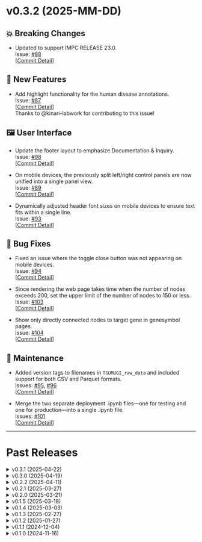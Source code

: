 <!-- TEMPLATE
# v0.0.0 (yyyy-mm-dd)
## 💥 Breaking
## 📝 Documentation
## 🚀 Performance
## 🌟 New Features
## 🐛 Bug Fixes
## 🔧 Maintenance
## ⛔️ Deprecated
## 🖼️ User Interface
+ [COMMIT_MESSAGE]  
  Issue: [#XXX](https://github.com/akikuno/TSUMUGI-dev/issues/XXX)  
  [[Commit Detail](https://github.com/akikuno/TSUMUGI-dev/commit/XXX)]  
-->

<!-- = TODO ====
- Phenodigmを使って、ヒト疾患を関連付ける #87
- 遺伝子aが検索リストに出てこない #86
- binaryの表現型リストをアップロード #85
- deployコードの一元化 #84
- Enable the exclusion or extraction of specific phenotypes from the network #36
-->

<!-- ############################################################ # -->

# v0.3.2 (2025-MM-DD)

## 💥 Breaking Changes

+ Updated to support IMPC RELEASE 23.0.  
  Issue: [#88](https://github.com/akikuno/TSUMUGI-dev/issues/88)  
  [[Commit Detail](https://github.com/akikuno/TSUMUGI-dev/commit/e0dbbfce604394e66c2d71049560e42f41030947)]

## 🌟 New Features

+ Add highlight functionality for the human disease annotations.  
  Issue: [#87](https://github.com/akikuno/TSUMUGI-dev/issues/87)  
  [[Commit Detail](https://github.com/akikuno/TSUMUGI-dev/commit/cb1033e0fde11a8cbfd98b3fa34731e2f929c0c0)]  
  Thanks to @kinari-labwork for contributing to this issue!


## 🖼️ User Interface

+ Update the footer layout to emphasize Documentation & Inquiry.  
  Issue: [#98](https://github.com/akikuno/TSUMUGI-dev/issues/98)  
  [[Commit Detail](https://github.com/akikuno/TSUMUGI-dev/commit/aad5dde6e6db184401b16f14acbebf5fa22ffa94)]

+ On mobile devices, the previously split left/right control panels are now unified into a single panel view.  
  Issue: [#89](https://github.com/akikuno/TSUMUGI-dev/issues/89)  
  [[Commit Detail](https://github.com/akikuno/TSUMUGI-dev/commit/73da4c4774062f836ff187ad7e2b1494bbf203c6)]

+ Dynamically adjusted header font sizes on mobile devices to ensure text fits within a single line.  
  Issue: [#93](https://github.com/akikuno/TSUMUGI-dev/issues/93)  
  [[Commit Detail](https://github.com/akikuno/TSUMUGI-dev/commit/ab26c11232ffa56ed316a8658403b5a767756a8f)]


## 🐛 Bug Fixes

+ Fixed an issue where the toggle close button was not appearing on mobile devices.  
  Issue: [#94](https://github.com/akikuno/TSUMUGI-dev/issues/94)  
  [[Commit Detail](https://github.com/akikuno/TSUMUGI-dev/commit/73da4c4774062f836ff187ad7e2b1494bbf203c6)]  

+ Since rendering the web page takes time when the number of nodes exceeds 200, set the upper limit of the number of nodes to 150 or less.  
  Issue: [#103](https://github.com/akikuno/TSUMUGI-dev/issues/103)  
  [[Commit Detail](https://github.com/akikuno/TSUMUGI-dev/commit/515f23cd0c9d8687b07a0cc8a38e6bdb0f102a44)]  

+ Show only directly connected nodes to target gene in genesymbol pages.  
  Issue: [#104](https://github.com/akikuno/TSUMUGI-dev/issues/104)  
  [[Commit Detail](https://github.com/akikuno/TSUMUGI-dev/commit/bc710476f7c53d7a3e112b9d76afaba83d7dbede)]  

## 🔧 Maintenance

+ Added version tags to filenames in `TSUMUGI_raw_data` and included support for both CSV and Parquet formats.  
  Issues: [#95](https://github.com/akikuno/TSUMUGI-dev/issues/95), [#96](https://github.com/akikuno/TSUMUGI-dev/issues/96)  
  [[Commit Detail](https://github.com/akikuno/TSUMUGI-dev/commit/22a5ad079c4f353c12b2316629981e3677cc8e94)]

+ Merge the two separate deployment .ipynb files—one for testing and one for production—into a single .ipynb file.  
  Issues: [#101](https://github.com/akikuno/TSUMUGI-dev/issues/101)  
  [[Commit Detail](https://github.com/akikuno/TSUMUGI-dev/commit/66076a91458a0482e32bc1eba420092fcba4cab7)]


-------------------------------------------------------------

# Past Releases

<!-- =============================================================
<details>
<summary> v0.X.X (2025-MM-DD) </summary>

</details>
============================================================= -->

<details>
<summary> v0.3.1 (2025-04-22) </summary>

## 🖼️ User Interface

- The user-specified phenotype is now always displayed, regardless of filter settings  
  Issue [#80](https://github.com/akikuno/TSUMUGI-dev/issues/80)  
  [[Commit Detail](https://github.com/akikuno/TSUMUGI-dev/commit/4195f75481040696fed366ab3f69b1742c233477)]

- Added TSUMUGI version information and a contact form to the footer  
  Issue [#79](https://github.com/akikuno/TSUMUGI-dev/issues/79)  
  [[Commit Detail](https://github.com/akikuno/TSUMUGI-dev/commit/4704544d9cbc2cf040f83c8f827c144501a76e73)]

## 🐛 Bug Fixes

- Ensured that all nodes and edges related to the target phenotype are properly displayed  
  Issue [#54](https://github.com/akikuno/TSUMUGI-dev/issues/54)  
  [[Commit Detail](https://github.com/akikuno/TSUMUGI-dev/commit/1f08e851bf1e9009d754cc5f5727f23c9f0901cb)]

- To prevent nodes from disappearing when adjusting the slider, the row with the largest absolute effect size (between Homo and Hetero) is now selected  
  Issue [#72](https://github.com/akikuno/TSUMUGI-dev/issues/72)  
  [[Commit Detail](https://github.com/akikuno/TSUMUGI-dev/commit/c5ed96555d5ed7aaf27778a35979b5938c2b4263)]

- `edgeMin` is now defined as the minimum edge size among edges connected to the target gene, similar to the `edgeMax` logic  
  Issue [#74](https://github.com/akikuno/TSUMUGI-dev/issues/74)  
  [[Commit Detail](https://github.com/akikuno/TSUMUGI-dev/commit/3fe449af554a382f3f6b4e3fd76fd0714c61adc0)]

- Nodes that do not contain the user-specified phenotype are now excluded from display  
  Issue [#54](https://github.com/akikuno/TSUMUGI-dev/issues/54)  
  [[Commit Detail](https://github.com/akikuno/TSUMUGI-dev/commit/1f08e851bf1e9009d754cc5f5727f23c9f0901cb)]

- Only edges between nodes that share two or more phenotypes are now visualized  
  Issue [#81](https://github.com/akikuno/TSUMUGI-dev/issues/81)  
  [[Commit Detail](https://github.com/akikuno/TSUMUGI-dev/commit/d6dc99c4afa4cc2617b3bbb92d7685e2ff9a9f85)]

- Fixed an issue where duplicate phenotypes were shown in tooltips  
  Issue [#82](https://github.com/akikuno/TSUMUGI-dev/issues/82)  
  [[Commit Detail](https://github.com/akikuno/TSUMUGI-dev/commit/f5ad91efbd5fdf774b6655e7bdfbf80bddbbedef)]

## 🔧 Maintenance

- Improved visibility in gene search by automatically centering and zooming in on the corresponding node  
  Issue [#78](https://github.com/akikuno/TSUMUGI-dev/issues/78)  
  [[Commit Detail](https://github.com/akikuno/TSUMUGI-dev/commit/bbc6f00c6d6586a838003b7cfd2570a06ef2fd10)]

</details>

<details>
<summary> v0.3.0 (2025-04-19) </summary>

## 💥 Breaking

+ Annotate the four life stages: Embryo, Early, Interval, and Late. Issue [#20](https://github.com/akikuno/TSUMUGI-dev/issues/20).
  + [[Commit Detail](https://github.com/akikuno/TSUMUGI-dev/commit/176847d10cee4d8b97d621df0c33f103a8ca185f)]
  + [[Commit Detail](https://github.com/akikuno/TSUMUGI-dev/commit/af287d8ae1867d9863c015d143a6dcade586b970)]

+ Set thresholds for visualization considering similarity. Issue [#77](https://github.com/akikuno/TSUMUGI-dev/issues/77). [[Commit Detail](https://github.com/akikuno/TSUMUGI-dev/commit/db661bb643df5772ad313ace24bb7063780920fc)].
  + Thanks to @aki2274 for reporting this issue!

+ Rename the header name `cluster` to `module` in the exported CSV. [[Commit Detail](https://github.com/akikuno/TSUMUGI-dev/commit/98ca5c486ae0825a6a027ca0497b3fe3ea170d73)].

## 📝 Documentation

+ Add documentation on how to load the last column (`List of shared phenotypes`) in `TSUMUGI_raw_data.csv.gz` as `list[str]`. [[Commit Detail](https://github.com/akikuno/TSUMUGI-dev/commit/bda251fa4630e220172f2046cb7702ef684c03bc)].

+ Add documentation of life stage. [[Commit Detail](https://github.com/akikuno/TSUMUGI-dev/commit/c0f4ae662fcca66d07a41c8d9a6d486432a7a78c)].


## 🖼️ User Interface

+ Organize the control panel. [[Commit Detail](https://github.com/akikuno/TSUMUGI-dev/commit/a755abe926ba72fc76895633a87a41dc62cc53e7)]

</details>

<details>
<summary> v0.2.2 (2025-04-11) </summary>

## 🖼️ User Interface

- Add support for smartphone operation.  
  [Commit Detail](https://github.com/akikuno/TSUMUGI-dev/commit/4b5ad78846fbbcca05d7626c900c7afa42360eab)

- Redesign the control panel for improved usability.  
  Issue: [#65](https://github.com/akikuno/TSUMUGI-dev/issues/65)  
  [Commit Detail](https://github.com/akikuno/TSUMUGI-dev/commit/ae7a9c1f80e2591a44a108605858258aebd5aea8)

## 📝 Documentation

- Publish a complete list of currently available phenotypes and genes.  
  Issue: [#34](https://github.com/akikuno/TSUMUGI-dev/issues/34)  
  [Commit Detail](https://github.com/akikuno/TSUMUGI-dev/commit/faa2b42eee54446d72c3c47acf9cdf6b04b5685c)

## 🔧 Maintenance

- Use `inherit` for tab button text color to ensure consistent appearance and prevent default blue styling on macOS.  
  Issue: [#67](https://github.com/akikuno/TSUMUGI-dev/issues/67)  
  [Commit Detail](https://github.com/akikuno/TSUMUGI-dev/commit/354b82cbb3200d164d5ff74878c5be74b8face07)

- Unify HTML templates for better maintainability.  
  Issue: [#68](https://github.com/akikuno/TSUMUGI-dev/issues/68)  
  [Commit Detail](https://github.com/akikuno/TSUMUGI-dev/pull/70)

- Unify JavaScript templates to reduce redundancy.  
  Issue: [#69](https://github.com/akikuno/TSUMUGI-dev/issues/69)  
  [Commit Detail](https://github.com/akikuno/TSUMUGI-dev/pull/73)

## 🐛 Bug Fixes

- Adjust the severity slider behavior to always keep at least one gene pair visible, even at minimum or maximum values.  
  Issue: [#72](https://github.com/akikuno/TSUMUGI-dev/issues/72)  
  [Commit Detail](https://github.com/akikuno/TSUMUGI-dev/commit/ce38b815c65db3a7e4c80191160fdd0aaa980944)

- Change the link button font color from blue to black (#333) on macOS for consistent styling.  
  Issue: [#67](https://github.com/akikuno/TSUMUGI-dev/issues/67)  
  [Commit Detail](https://github.com/akikuno/TSUMUGI-dev/commit/5242c14be4bb41ec3f6b67a0357759922ae5add0)

</details>



<details>
<summary> v0.2.1 (2025-03-27) </summary>


## 📝 Documentation

+ Add documentation (README.md and README_JP.md). Issue [#60](https://github.com/akikuno/TSUMUGI-dev/issues/60) [[Commit Detail](https://github.com/akikuno/TSUMUGI-dev/pull/66)]

## 🌟 New Features

+ Add a Google Form to allow anyone to submit inquiries. [[Commit Detail](https://github.com/akikuno/TSUMUGI-dev/commit/2db865949eb63716e8243ae0f998da6f45110731)]

+ Add a search box for a gene symbol in the network Issue. [#30](https://github.com/akikuno/TSUMUGI-dev/issues/30) [[Commit Detail](https://github.com/akikuno/TSUMUGI-dev/commit/afa6a262cbae45bca77426698fa1ea04ffa9214e)]
## 🐛 Bug Fixes

+ Modified to ensure that the Submit button is definitely disabled when the input is empty. Issue: [#61](https://github.com/akikuno/TSUMUGI-dev/issues/61) [[Commit Detail](https://github.com/akikuno/TSUMUGI-dev/commit/06641db2d7d1acacc97237a1515403394ef17283)]

+ Phenotypes for which no phenotype-similar gene groups were detected have been removed from `available_mp_terms.json` to prevent them from being selected. Issue: [#58](https://github.com/akikuno/TSUMUGI-dev/issues/58) [[Commit Detail](https://github.com/akikuno/TSUMUGI-dev/commit/31712b028108f1b1daf696f873f95c447deb118e)]

+ Fixed a bug where target genes disappeared when increasing the slider threshold in "Gene". Issue: [#63](https://github.com/akikuno/TSUMUGI-dev/issues/63) [[Commit Detail](https://github.com/akikuno/TSUMUGI-dev/commit/8fa8f8539351e598abf6d888293a4cd1b15b1ba0)]


## 🖼️ User Interface

+ Improve the visibility of the top page tab. Issue: [#59](https://github.com/akikuno/TSUMUGI-dev/issues/59) [[Commit Detail](https://github.com/akikuno/TSUMUGI-dev/commit/9d9ea23cadbe1883983e78efe3702ff7a69efe33)]

</details>


<details>
<summary> v0.2.0 (2025-03-21) </summary>

- Allow users to input their intended gene lists. Issue #42 [[Commit Detail](https://github.com/akikuno/TSUMUGI-dev/commit/a6850985c98941e7fbb3b992226eb7c755c6e7b2)]

## 🐛 Bug Fixes

+ Fix a bug where gene links led to [Page Not Found](https://www.mousephenotype.org/data/genes). Issue: #53 [[Commit Detail](https://github.com/akikuno/TSUMUGI-dev/commit/fdacb58db89cf99c84a597cc85e0919152c4d2fa)]

## 🔧 Maintenance

+ Use the latest IMPC [Release-22.1 (2024-12-11)](https://ftp.ebi.ac.uk/pub/databases/impc/all-data-releases/release-22.1/)

</details>

<details>
<summary> v0.1.5 (2025-03-18) </summary>

## 🔧 Maintenance

- The previously separated `phenotypeForm` and `geneForm` have been unified. [[Commit Detail](https://github.com/akikuno/TSUMUGI-dev/commit/a07aa8a47540f6e6bd54ca2bbaa6f3cb315b0e79)]

- For code reusability, the function has been moved to an external module.
  - Add `data_loader.js`. [[Commit Detail](https://github.com/akikuno/TSUMUGI-dev/commit/2898ab252606f78a01266fd324df3ca8fe045c90)]

## 🖼️ User Interface

- `searchForm` has been repositioned at the top and made scrollable when necessary to prevent it from being cut off on smaller screens. [[Commit Detail](https://github.com/akikuno/TSUMUGI-dev/commit/ab9ec38553be0dcd17c7dc9ae8c301ed1e5f48ab)]

- Make the favicon display correctly in Firefox. [[Commit Detail](https://github.com/akikuno/TSUMUGI-dev/commit/4b336a91b4d7c81403770a69d2a40ec0bb21407a)]

</details>
<!-- ============================================================= -->


<details>
<summary> v0.1.4 (2025-03-03) </summary>

## 🐛 Bug Fixes

- Fix to show sliders for phenotype severity. [[Commit Detail](https://github.com/akikuno/TSUMUGI-dev/commit/311a708d9da6fe8947bda1e4ca1fba29dc0df428)]

## 🔧 Maintenance

- Ensure that the line endings of the raw data are LF. Issue: #50 [[Commit Detail](https://github.com/akikuno/TSUMUGI-dev/commit/e70752a95c26f79b34699850163eb8ff9920bb7e)]

- For code reusability, the function has been moved to an external module.
  - Add `tooltips.js`, `value_scaler.js`, and `exporter.js`. [[Commit Detail](https://github.com/akikuno/TSUMUGI-dev/commit/250adf33792eac77d1a08c0ab5f84da3cf827571)]
  - Add `components.js`. [[Commit Detail](https://github.com/akikuno/TSUMUGI-dev/commit/20c1910630cf13b42555d32c2b5349f156809725)]
  - Add `filteres.js`.

</details>


<details>
<summary> v0.1.3 (2025-02-27) </summary>

## 💥 Breaking

- Change URL from [LARC server](https://www.md.tsukuba.ac.jp/LabAnimalResCNT/TSUMUGI/) to [Github Pages](https://larc-tsukuba.github.io/tsumugi/). Issue: [#49](https://github.com/akikuno/TSUMUGI-dev/issues/49) [[Commit Detail](https://github.com/akikuno/TSUMUGI-dev/commit/c434cf09b778f4cc33bdb31bed6da9a52461a53f)]

## 🌟 New Features

- Add checkbox of genotype and sex specificity. Issue: [#22](https://github.com/akikuno/TSUMUGI-dev/issues/22) [[Commit Detail](https://github.com/akikuno/TSUMUGI-dev/commit/d165390dfc2022bf4b55a49051f939c884a4c2c0)]

- Add `Download raw data` button for re-use of the TSUMUGI data. Issue: [#47](https://github.com/akikuno/TSUMUGI-dev/issues/47) [[Commit Detail](https://github.com/akikuno/TSUMUGI-dev/commit/d4f89f191a3e7edca4123307044149a54b2d0434)]

## 🖼️ User Interface

- Modify the slider text and numbers to be displayed in a single column. [[Commit Detail](https://github.com/akikuno/TSUMUGI-dev/commit/f08ddd42691819dd28b821f4b9dc836c5184c066)]

- Hide the Phenotype severity slider if the phenotype is binary (all effect sizes are 1). Issue [#46](https://github.com/akikuno/TSUMUGI-dev/issues/46) [[Commit Detail](https://github.com/akikuno/TSUMUGI-dev/commit/5d5d6a9ba7462fcb31ed746e01de503917577089)]

## 🔧 Maintenanc

- Add a function to manage the completion of data retrieval. [[Commit Detail](https://github.com/akikuno/TSUMUGI-dev/commit/ac15868ee42703256c5721954f4cc3bb7dcb7d07)]

- Download Raw data from CloudFlare R2 repository. Issue: [#47](https://github.com/akikuno/TSUMUGI-dev/issues/47) [[Commit Detail](https://github.com/akikuno/TSUMUGI-dev/commit/d5b38d2069b559888b37acd5dbd5660972dd7230)]

- Use a directory structure that separates Data and Frontend. Issue: [#48](https://github.com/akikuno/TSUMUGI-dev/issues/48) [[Commit Detail](https://github.com/akikuno/TSUMUGI-dev/commit/1f7a2e5a70e6a4b7177a7b591adac8e4de5c16bd)]


</details>


<details>
<summary> v0.1.2 (2025-01-27) </summary>

## 🌟 New Features

+ Specify Homo, Hetero, or Hemi for each phenotype. Issue: #38 [[Commit Detail](https://github.com/akikuno/TSUMUGI-dev/commit/b8cc572bc94da4796e53f8783fb4d1e862de3bf3)]

+ Indicate whether each phenotype is male- or female-specific. Issue: #22 [[Commit Detail](https://github.com/akikuno/TSUMUGI-dev/commit/42187872c7b1feae2bc6b4b0495a316cb9fbae00)]

## 🖼️ User Interface

+ Setting up OGP Issue: #40 [[Commit Detail](https://github.com/akikuno/TSUMUGI-dev/commit/2bf3c993642963ca39f3e8dd4a2d25ea1c7b3f32)]

## 🐛 Bug Fixes

+ The number of nodes was set to 200 (arbitrary) because too many nodes would make rendering impossible. Issue: #45 [[Commit Detail](https://github.com/akikuno/TSUMUGI-dev/commit/0212b6077fda7940f24b9e771a99f5b075c2fb21)]. Many thanks to Dr. Hayate Suzuki (University of Tsukuba) for reporting this issue!


 ## 🔧 Maintenance

+ Compress JSON files with Gzip to reduce server usage. Issue: #24 [[Commit Detail](https://github.com/akikuno/TSUMUGI-dev/commit/e1efc726b9beb5b4dc5dd2d6b785f1e9bf24c1ce)]

</details>


<details>
<summary>v0.1.1 (2024-12-04)</summary>

## 💥 Breaking

+ Use updated release of IMPC v22.0. Issue: #33 [[Commit Detail](https://github.com/akikuno/TSUMUGI-dev/commit/1bbb56f05bcc47fef21b0e3004f3fb283f425373)]

## 🖼️ User Interface

+ Change the placeholder of TSUMUGI. Issue: #32 [[Commit Detail](https://github.com/akikuno/TSUMUGI-dev/commit/5a1bc947321d5ccb781598fa2ec14731709536e8)]

+ Change "Similarity of accessory phenotypes" and "Severity of target phenotype" to "Phenotypes similarity" and "Phenotype severity". Issue: #35 [[Commit Detail](https://github.com/akikuno/TSUMUGI-dev/commit/48ffcb470c2ab6d77b9b5074ef3cbbb2a1726abd)]

## 🔧 Maintenance

+ Decompose Cytoscape's Tooltip handler into functions for each element. [[Commit Detail](https://github.com/akikuno/TSUMUGI-dev/commit/6482e5ba1cdc7861cb4b24663ea538588df651a7)]

+ Change the directory name from `web` to `TSUMUGI` Issue: #31 [[Commit Detail](https://github.com/akikuno/TSUMUGI-dev/commit/64266cbf323ae78ff969fd5d4484691cfa8e0c63)]

</details>

<details>
<summary> v0.1.0 (2024-11-16) </summary>
+ Genes of interest can now be selected. Issue: #11
</details>
